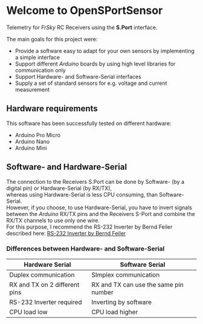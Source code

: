 # Welcome to OpenSPortSensor
Telemetry for *FrSky* RC Receivers using the **S.Port** interface.

The main goals for this project were:
- Provide a software easy to adapt for your own sensors by implementing a simple interface
- Support different *Arduino* boards by using high level libraries for communication only
- Support Hardware- and Software-Serial interfaces
- Supply a set of standard sensors for e.g. voltage and current measurement
## Hardware requirements
This software has been successfully tested on different hardware:
- Arduino Pro Micro
- Arduino Nano
- Arduino Mini
## Software- and Hardware-Serial
The connection to the Receivers S.Port can be done by Software- (by a digital pin) or Hardware-Serial (by RX/TX),
<br>whereas using Hardware-Serial is less CPU consuming, than Software-Serial.
<br>However, if you choose, to use Hardware-Serial, you have to invert signals
between the *Arduino* RX/TX pins and the Receivers S-Port and combine the RX/TX channels to use only one wire.
<br>For this purpose, I recommend the RS-232 Inverter by Bernd Feiler described here:
[RS-232 Inverter by Bernd Feiler](https://discuss.ardupilot.org/uploads/short-url/sCX6JsKOJ3IDqZxHaSJgylAd1YR.pdf)
### Differences between Hardware- and Software-Serial
| Hardware Serial               | Software Serial                       |
| -                             | -                                     |
| Duplex communication          | SImplex communication                 |
| RX and TX on 2 different pins | RX and TX can use the same pin number |
| RS-232 Inverter required      | Inverting by software                 |
| CPU load low                  | CPU load higher                       |